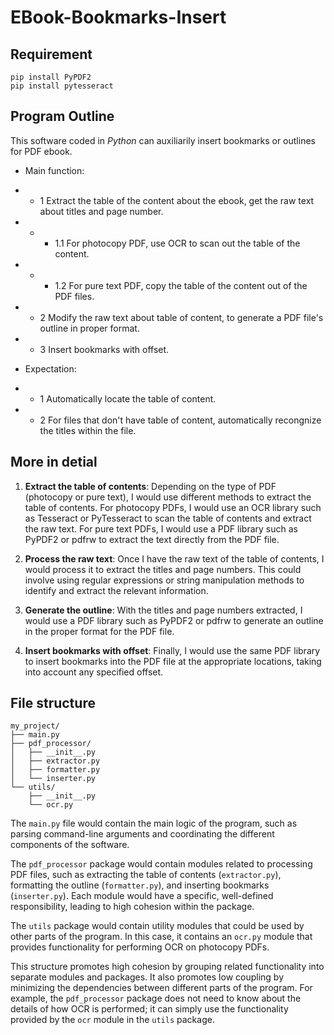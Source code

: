 # EBook-Bookmarks-Insert
## Requirement
```
pip install PyPDF2
pip install pytesseract
```
## Program Outline
This software coded in *Python* can auxiliarily insert bookmarks or outlines for PDF ebook.
* Main function:
* * 1 Extract the table of the content about the ebook, get the raw text about titles and page number.
* * * 1.1 For photocopy PDF, use OCR to scan out the table of the content.
* * * 1.2 For pure text PDF, copy the table of the content out of the PDF files.
* * 2 Modify the raw text about table of content, to generate a PDF file's outline in proper format.
* * 3 Insert bookmarks with offset.

* Expectation:
* * 1 Automatically locate the table of content.
* * 2 For files that don't have table of content, automatically recongnize the titles within the file.

## More in detial
1.  **Extract the table of contents**: Depending on the type of PDF (photocopy or pure text), I would use different methods to extract the table of contents. For photocopy PDFs, I would use an OCR library such as Tesseract or PyTesseract to scan the table of contents and extract the raw text. For pure text PDFs, I would use a PDF library such as PyPDF2 or pdfrw to extract the text directly from the PDF file.
    
2.  **Process the raw text**: Once I have the raw text of the table of contents, I would process it to extract the titles and page numbers. This could involve using regular expressions or string manipulation methods to identify and extract the relevant information.
    
3.  **Generate the outline**: With the titles and page numbers extracted, I would use a PDF library such as PyPDF2 or pdfrw to generate an outline in the proper format for the PDF file.
    
4.  **Insert bookmarks with offset**: Finally, I would use the same PDF library to insert bookmarks into the PDF file at the appropriate locations, taking into account any specified offset.


## File structure
```
my_project/
├── main.py
├── pdf_processor/
│   ├── __init__.py
│   ├── extractor.py
│   ├── formatter.py
│   └── inserter.py
└── utils/
    ├── __init__.py
    └── ocr.py
```
The `main.py` file would contain the main logic of the program, such as parsing command-line arguments and coordinating the different components of the software.

The `pdf_processor` package would contain modules related to processing PDF files, such as extracting the table of contents (`extractor.py`), formatting the outline (`formatter.py`), and inserting bookmarks (`inserter.py`). Each module would have a specific, well-defined responsibility, leading to high cohesion within the package.

The `utils` package would contain utility modules that could be used by other parts of the program. In this case, it contains an `ocr.py` module that provides functionality for performing OCR on photocopy PDFs.

This structure promotes high cohesion by grouping related functionality into separate modules and packages. It also promotes low coupling by minimizing the dependencies between different parts of the program. For example, the `pdf_processor` package does not need to know about the details of how OCR is performed; it can simply use the functionality provided by the `ocr` module in the `utils` package.
